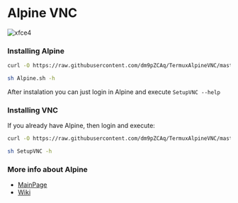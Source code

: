 # Alpine VNC
![xfce4](https://user-images.githubusercontent.com/46228973/61832201-0c2c0c80-ae79-11e9-8088-81365e70330c.png)

### Installing Alpine
```sh
curl -O https://raw.githubusercontent.com/dm9pZCAq/TermuxAlpineVNC/master/Alpine.sh
```

```sh
sh Alpine.sh -h
```

After instalation you can just login in Alpine and execute `SetupVNC --help`

### Installing VNC
If you already have Alpine, then login and execute:
```sh
curl -O https://raw.githubusercontent.com/dm9pZCAq/TermuxAlpineVNC/master/SetupVNC.sh
```

```sh
sh SetupVNC -h
```

### More info about Alpine
* [MainPage](https://alpinelinux.org)
* [Wiki](https://wiki.alpinelinux.org)


